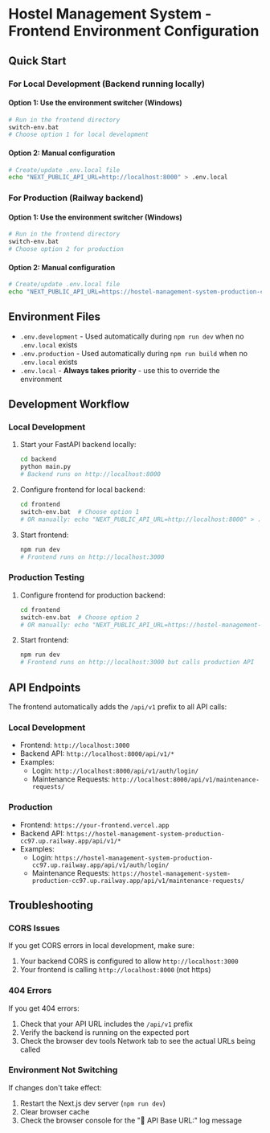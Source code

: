 # Hostel Management System - Frontend Environment Configuration

## Quick Start

### For Local Development (Backend running locally)

#### Option 1: Use the environment switcher (Windows)
```bash
# Run in the frontend directory
switch-env.bat
# Choose option 1 for local development
```

#### Option 2: Manual configuration
```bash
# Create/update .env.local file
echo "NEXT_PUBLIC_API_URL=http://localhost:8000" > .env.local
```

### For Production (Railway backend)

#### Option 1: Use the environment switcher (Windows)
```bash
# Run in the frontend directory  
switch-env.bat
# Choose option 2 for production
```

#### Option 2: Manual configuration
```bash
# Create/update .env.local file
echo "NEXT_PUBLIC_API_URL=https://hostel-management-system-production-cc97.up.railway.app" > .env.local
```

## Environment Files

- `.env.development` - Used automatically during `npm run dev` when no `.env.local` exists
- `.env.production` - Used automatically during `npm run build` when no `.env.local` exists  
- `.env.local` - **Always takes priority** - use this to override the environment

## Development Workflow

### Local Development
1. Start your FastAPI backend locally:
   ```bash
   cd backend
   python main.py
   # Backend runs on http://localhost:8000
   ```

2. Configure frontend for local backend:
   ```bash
   cd frontend
   switch-env.bat  # Choose option 1
   # OR manually: echo "NEXT_PUBLIC_API_URL=http://localhost:8000" > .env.local
   ```

3. Start frontend:
   ```bash
   npm run dev
   # Frontend runs on http://localhost:3000
   ```

### Production Testing
1. Configure frontend for production backend:
   ```bash
   cd frontend
   switch-env.bat  # Choose option 2
   # OR manually: echo "NEXT_PUBLIC_API_URL=https://hostel-management-system-production-cc97.up.railway.app" > .env.local
   ```

2. Start frontend:
   ```bash
   npm run dev
   # Frontend runs on http://localhost:3000 but calls production API
   ```

## API Endpoints

The frontend automatically adds the `/api/v1` prefix to all API calls:

### Local Development
- Frontend: `http://localhost:3000`
- Backend API: `http://localhost:8000/api/v1/*`
- Examples:
  - Login: `http://localhost:8000/api/v1/auth/login/`
  - Maintenance Requests: `http://localhost:8000/api/v1/maintenance-requests/`

### Production
- Frontend: `https://your-frontend.vercel.app`
- Backend API: `https://hostel-management-system-production-cc97.up.railway.app/api/v1/*`
- Examples:
  - Login: `https://hostel-management-system-production-cc97.up.railway.app/api/v1/auth/login/`
  - Maintenance Requests: `https://hostel-management-system-production-cc97.up.railway.app/api/v1/maintenance-requests/`

## Troubleshooting

### CORS Issues
If you get CORS errors in local development, make sure:
1. Your backend CORS is configured to allow `http://localhost:3000`
2. Your frontend is calling `http://localhost:8000` (not https)

### 404 Errors
If you get 404 errors:
1. Check that your API URL includes the `/api/v1` prefix
2. Verify the backend is running on the expected port
3. Check the browser dev tools Network tab to see the actual URLs being called

### Environment Not Switching
If changes don't take effect:
1. Restart the Next.js dev server (`npm run dev`)
2. Clear browser cache
3. Check the browser console for the "🔗 API Base URL:" log message
